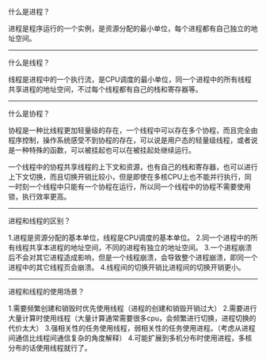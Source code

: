 什么是进程？

进程是程序运行的一个实例，是资源分配的最小单位，每个进程都有自己独立的地址空间。

---

什么是线程？

线程是进程中的一个执行流，是CPU调度的最小单位，同一个进程中的所有线程共享进程的地址空间，不过每个线程都有自己的栈和寄存器等。

---

什么是协程？

协程是一种比线程更加轻量级的存在，一个线程中可以存在多个协程，而且完全由程序控制，操作系统感受不到协程的存在，可以说是用户态的轻量级线程，或者说是一种特殊的函数，可以被挂起也可以在被挂起处继续运行。

一个线程中的协程共享线程的上下文和资源，也有自己的栈和寄存器，也可以进行上下文切换，而且切换开销比较小，但是即使在多核CPU上也不能并行执行，同一时刻一个线程中只能有一个协程在运行，所以同一个线程中的协程不需要使用锁，执行效率更高。


---

进程和线程的区别？

1.进程是资源分配的基本单位，线程是CPU调度的基本单位。
2.同一个进程中的所有线程共享本进程的地址空间，不同的进程有独立的地址空间。
3.一个进程崩溃后不会对其它进程造成影响，但是一个线程崩溃，会导致整个进程崩溃，即同一个进程中的其它线程页会崩溃。
4.线程间的切换开销比进程间的切换开销更小。

---

进程和线程的使用场景？

1.需要频繁创建和销毁时优先使用线程（进程的创建和销毁开销过大）
2.需要进行大量计算时使用线程（大量计算通常需要很多cpu，会频繁进行切换，进程切换的代价太大）
3.强相关性的任务使用线程，弱相关性的任务使用进程。（考虑从进程间通信比线程间通信复杂的角度解释）
4.可能扩展到多机分布时使用进程，多核分布的话使用线程就行了。